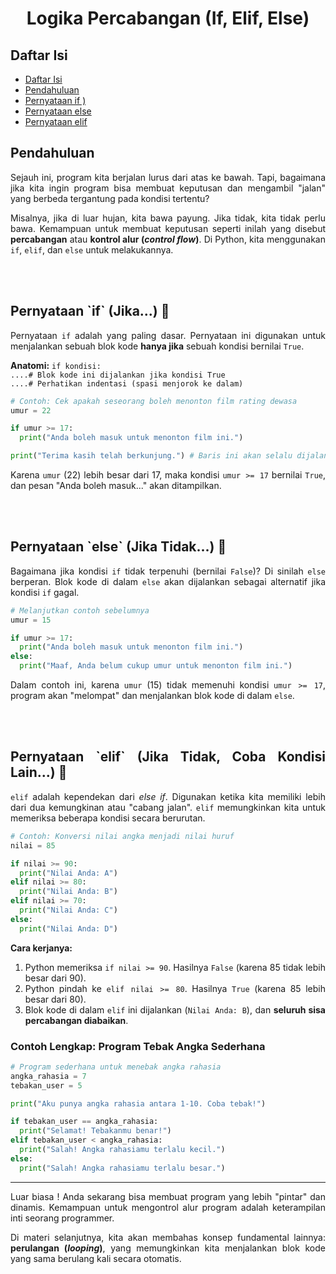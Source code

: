 
<div align="center">
  
# Logika Percabangan (If, Elif, Else)

</div>
<div align="justify">

<a id="1"><h2>Daftar Isi</h2></a>
* [Daftar Isi](#1)
* [Pendahuluan](#pendahuluan)
* [Pernyataan if )](#2)
* [Pernyataan else](#3)
* [Pernyataan elif](#4)


<a id="pendahuluan"><h2>Pendahuluan</h2></a>
Sejauh ini, program kita berjalan lurus dari atas ke bawah. Tapi, bagaimana jika kita ingin program bisa membuat keputusan dan mengambil "jalan" yang berbeda tergantung pada kondisi tertentu?

Misalnya, jika di luar hujan, kita bawa payung. Jika tidak, kita tidak perlu bawa. Kemampuan untuk membuat keputusan seperti inilah yang disebut **percabangan** atau **kontrol alur (_control flow_)**. Di Python, kita menggunakan `if`, `elif`, dan `else` untuk melakukannya.


<br>
<br>
<a id="2"><h2>Pernyataan `if` (Jika...) 🤔</h2></a>


Pernyataan `if` adalah yang paling dasar. Pernyataan ini digunakan untuk menjalankan sebuah blok kode **hanya jika** sebuah kondisi bernilai `True`.

**Anatomi:**
`if kondisi:`
<br>
`....# Blok kode ini dijalankan jika kondisi True`
<br>
`....# Perhatikan indentasi (spasi menjorok ke dalam)`


```python
# Contoh: Cek apakah seseorang boleh menonton film rating dewasa
umur = 22

if umur >= 17:
  print("Anda boleh masuk untuk menonton film ini.")

print("Terima kasih telah berkunjung.") # Baris ini akan selalu dijalankan
````

Karena `umur` (22) lebih besar dari 17, maka kondisi `umur >= 17` bernilai `True`, dan pesan "Anda boleh masuk..." akan ditampilkan.

<br>
<br>
<a id="3"><h2>Pernyataan `else` (Jika Tidak...) 🤷 </h2></a>

 
Bagaimana jika kondisi `if` tidak terpenuhi (bernilai `False`)? Di sinilah `else` berperan. Blok kode di dalam `else` akan dijalankan sebagai alternatif jika kondisi `if` gagal.
 

```python
# Melanjutkan contoh sebelumnya
umur = 15

if umur >= 17:
  print("Anda boleh masuk untuk menonton film ini.")
else:
  print("Maaf, Anda belum cukup umur untuk menonton film ini.")
```

Dalam contoh ini, karena `umur` (15) tidak memenuhi kondisi `umur >= 17`, program akan "melompat" dan menjalankan blok kode di dalam `else`.

<br>
<br>
<a id="4"><h2>Pernyataan `elif` (Jika Tidak, Coba Kondisi Lain...) 🧐</h2></a>

 
`elif` adalah kependekan dari *else if*. Digunakan ketika kita memiliki lebih dari dua kemungkinan atau "cabang jalan". `elif` memungkinkan kita untuk memeriksa beberapa kondisi secara berurutan.
 

```python
# Contoh: Konversi nilai angka menjadi nilai huruf
nilai = 85

if nilai >= 90:
  print("Nilai Anda: A")
elif nilai >= 80:
  print("Nilai Anda: B")
elif nilai >= 70:
  print("Nilai Anda: C")
else:
  print("Nilai Anda: D")
```

**Cara kerjanya:**

1.  Python memeriksa `if nilai >= 90`. Hasilnya `False` (karena 85 tidak lebih besar dari 90).
2.  Python pindah ke `elif nilai >= 80`. Hasilnya `True` (karena 85 lebih besar dari 80).
3.  Blok kode di dalam `elif` ini dijalankan (`Nilai Anda: B`), dan **seluruh sisa percabangan diabaikan**.

### Contoh Lengkap: Program Tebak Angka Sederhana

```python
# Program sederhana untuk menebak angka rahasia
angka_rahasia = 7
tebakan_user = 5

print("Aku punya angka rahasia antara 1-10. Coba tebak!")

if tebakan_user == angka_rahasia:
  print("Selamat! Tebakanmu benar!")
elif tebakan_user < angka_rahasia:
  print("Salah! Angka rahasiamu terlalu kecil.")
else:
  print("Salah! Angka rahasiamu terlalu besar.")
```

-----


Luar biasa ! Anda sekarang bisa membuat program yang lebih "pintar" dan dinamis. Kemampuan untuk mengontrol alur program adalah keterampilan inti seorang programmer.

Di materi selanjutnya, kita akan membahas konsep fundamental lainnya: **perulangan (*looping*)**, yang memungkinkan kita menjalankan blok kode yang sama berulang kali secara otomatis.

</div>

